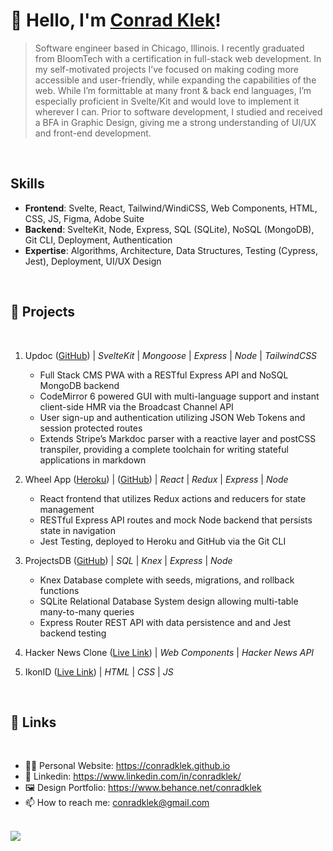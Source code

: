 # 👋 Hello, I'm [Conrad Klek](https://conradklek.github.io)!
> Software engineer based in Chicago, Illinois. I recently graduated from BloomTech with a certification in full-stack web development. In my self-motivated projects I’ve focused on making coding more accessible and user-friendly, while expanding the capabilities of the web. While I’m formittable at many front & back end languages, I’m especially proficient in Svelte/Kit and would love to implement it wherever I can. Prior to software development, I studied and received a BFA in Graphic Design, giving me a strong understanding of UI/UX and front-end development. 

<br />

## Skills
- **Frontend**: Svelte, React, Tailwind/WindiCSS, Web Components, HTML, CSS, JS, Figma, Adobe Suite
- **Backend**: SvelteKit, Node, Express, SQL (SQLite), NoSQL (MongoDB), Git CLI, Deployment, Authentication
- **Expertise**: Algorithms, Architecture, Data Structures, Testing (Cypress, Jest), Deployment, UI/UX Design

<br />

## 🚀 Projects

<br />

1. Updoc ([GitHub](https://github.com/conradklek/updoc)) | _SvelteKit_ | _Mongoose_ | _Express_ | _Node_ | _TailwindCSS_
   -  Full Stack CMS PWA with a RESTful Express API and NoSQL MongoDB backend
   -  CodeMirror 6 powered GUI with multi-language support and instant client-side HMR via the Broadcast Channel API
   -  User sign-up and authentication utilizing JSON Web Tokens and session protected routes
   -  Extends Stripe’s Markdoc parser with a reactive layer and postCSS transpiler, providing a complete toolchain for writing stateful applications in markdown

2. Wheel App ([Heroku](https://advanced-state-wheel.herokuapp.com/quiz-new)) | ([GitHub](https://github.com/conradklek/web-sprint-challenge-advanced-state)) | _React_ | _Redux_ | _Express_ | _Node_
   -  React frontend that utilizes Redux actions and reducers for state management
   -  RESTful Express API routes and mock Node backend that persists state in navigation
   -  Jest Testing, deployed to Heroku and GitHub via the Git CLI

3. ProjectsDB ([GitHub](https://github.com/conradklek/web-sprint-challenge-adding-data-persistence)) | _SQL_ | _Knex_ | _Express_ | _Node_
   -  Knex Database complete with seeds, migrations, and rollback functions
   -  SQLite Relational Database System design allowing multi-table many-to-many queries
   -  Express Router REST API with data persistence and and Jest backend testing

4. Hacker News Clone ([Live Link](https://conradklek.github.io/hack)) | _Web Components_ | _Hacker News API_

5. IkonID ([Live Link](https://ikonid.us)) | _HTML_ | _CSS_ | _JS_

<br />

## 🔗 Links

<br />

- 👨‍💻 Personal Website: https://conradklek.github.io
- 📃 Linkedin: https://www.linkedin.com/in/conradklek/
- 🖼 Design Portfolio: https://www.behance.net/conradklek
- 📫 How to reach me: conradklek@gmail.com

<br />

<img align="center" display="block" src="https://github-readme-stats.vercel.app/api?username=conradklek&show_icons=true&hide_border=true">
